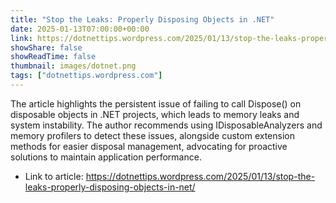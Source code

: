 ```yaml
---
title: "Stop the Leaks: Properly Disposing Objects in .NET"
date: 2025-01-13T07:00:00+00:00
link: https://dotnettips.wordpress.com/2025/01/13/stop-the-leaks-properly-disposing-objects-in-net/
showShare: false
showReadTime: false
thumbnail: images/dotnet.png
tags: ["dotnettips.wordpress.com"]
---
```

The article highlights the persistent issue of failing to call Dispose() on disposable objects in .NET projects, which leads to memory leaks and system instability. The author recommends using IDisposableAnalyzers and memory profilers to detect these issues, alongside custom extension methods for easier disposal management, advocating for proactive solutions to maintain application performance.

- Link to article: https://dotnettips.wordpress.com/2025/01/13/stop-the-leaks-properly-disposing-objects-in-net/